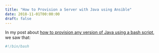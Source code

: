 ```yaml
---
title: "How to Provision a Server with Java using Ansible"
date: 2018-11-01T00:00:00
draft: false
---
```


In my post about [how to provision any version of Java using a bash script](https://nickolasfisher.com/blog/How-to-Provision-a-Linux-Server-With-Any-Version-of-Java-via-a-Bash-Script), we saw that:

``` bash
#!/bin/bash

